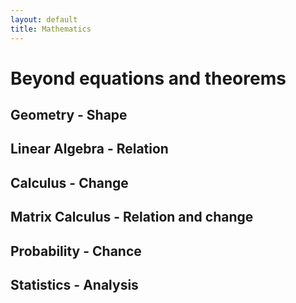 ```yaml
---
layout: default
title: Mathematics
---
```


# Beyond equations and theorems

## Geometry - Shape


## Linear Algebra - Relation


## Calculus - Change


## Matrix Calculus - Relation and change


## Probability - Chance


## Statistics - Analysis

